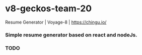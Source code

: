 # v8-geckos-team-20
Resume Generator | Voyage-8 | https://chingu.io/

### Simple resume generator based on react and nodeJs.

### TODO
